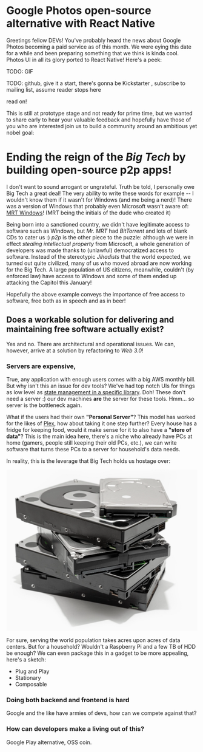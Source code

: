 # Google Photos open-source alternative with React Native

Greetings fellow DEVs! You've probably heard the news about Google Photos
becoming a paid service as of this month. We were eying this date for a while
and been preparing something that we think is kinda cool. Photos UI in all its
glory ported to React Native! Here's a peek:

TODO: GIF

TODO: github, give it a start, there's gonna be Kickstarter , subscribe to mailing list, assume reader stops here

read on!

This is still at prototype stage and not ready for prime time, but we wanted to
share early to hear your valuable feedback and hopefully have those of you who
are interested join us to build a community around an ambitious yet nobel goal:

# Ending the reign of the *Big Tech* by building open-source **p2p** apps!

I don't want to sound arrogant or ungrateful. Truth be told, I personally owe
Big Tech a great deal! The very ability to write these words for example -- I
wouldn't know them if it wasn't for Windows (and me being a nerd)! There was a
version of Windows that probably even Microsoft wasn't aware of:
[MRT Windows](https://www.shouldiremoveit.com/MRT-Windows-XP-Farsi-Interface-Pack-24170-program.aspx)!
(MRT being the initials of the dude who created it)

Being born into a sanctioned country, we didn't have legitimate access to
software such as Windows, but *Mr. MRT* had *BitTorrent* and lots of blank CDs
to cater us :) *p2p* is the other piece to the puzzle: although we were in
effect *stealing intellectual property* from Microsoft, a whole generation of
developers was made thanks to (unlawful) democratized access to software.
Instead of the stereotypic *Jihadists* that the world expected, we turned out
quite civilized, many of us who moved abroad are now working for the Big Tech.
A large population of US citizens, meanwhile, couldn't (by enforced law) have
access to Windows and some of them ended up attacking the Capitol this January!

Hopefully the above example conveys the importance of free access to software,
free both as in speech and as in beer!

## Does a workable solution for delivering and maintaining free software actually exist?

Yes and no. There are architectural and operational issues. We can, however,
arrive at a solution by refactoring to *Web 3.0*!

### Servers are expensive,

True, any application with enough users comes with a big AWS monthly bill.
But why isn't this an issue for dev tools? We've had top notch UIs for
things as low level as
[state management in a specific library](https://github.com/tannerlinsley/react-query-devtools).
Doh! These don't need a server :) our dev machines **are** the server for these
tools. Hmm... so server is the bottleneck again.

What if the users had their own **"Personal Server"**? This model has worked
for the likes of [Plex](https://www.plex.tv/), how about taking it one step
further? Every house has a fridge for keeping food, would it make sense for it
to also have a **"store of data"**? This is the main idea here, there's a niche
who already have PCs at home (gamers, people still keeping their old PCs,
etc.), we can write software that turns these PCs to a server for household's
data needs.

In reality, this is the leverage that Big Tech holds us hostage over:

![HDD pile](./PileHDD.png "Pile of HDDs")

For sure, serving the world population takes acres upon acres of data centers.
But for a household? Wouldn't a Raspberry Pi and a few TB of HDD be enough? We
can even package this in a gadget to be more appealing, here's a sketch:

* Plug and Play
* Stationary
* Composable


### Doing both backend and frontend is hard

Google and the like have armies of devs, how can we compete against that?

### How can developers make a living out of this?

Google Play alternative, OSS coin.
